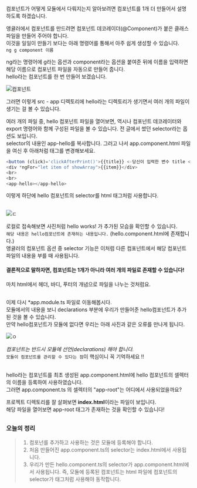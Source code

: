 컴포넌트가 어떻게 모듈에서 다뤄지는지 알아보려면 컴포넌트를 1개 더 만들어서 설명하도록 하겠습니다.   

앵귤러에서 컴포넌트를 만드려면 컴포넌트 데코레이더(@Component)가 붙은 클래스 파일을 만들어 주어야 합니다.   
이것을 일일이 만들기 보다는 아래 명령어를 통해서 아주 쉽게 생성할 수 있습니다.   
`ng g component 이름`   

ng라는 명령어에 g라는 옵션과 component라는 옵션을 붙여준 뒤에 이름을 입력하면 해당 이름으로 컴포넌트 파일을 자동으로 만들어 줍니다.   
hello라는 컴포넌트를 한 번 만들어 보겠습니다.    

     
![컴포넌트](https://img1.daumcdn.net/thumb/R1280x0/?scode=mtistory2&fname=https%3A%2F%2Fblog.kakaocdn.net%2Fdn%2FnkRur%2FbtqEm3SJV0i%2Fg1EBZtVeB2RtLBbQKny550%2Fimg.png)    
     
그러면 이렇게 src - app 디렉토리에 hello라는 디렉토리가 생기면서 여러 개의 파일이 생기는 걸 볼 수 있습니다.    

여러 개의 파일 중, hello 컴포넌트 파일을 열어보면, 역시나 컴포넌트 데코레이터와 export 명령어와 함께 구성된 파일을 볼 수 있습니다.
전 글에서 썼던 selector라는 옵션도 보입니다.    
selector의 내용인 app-hello를 복사합니다. 그러고 나서 app.component.html 파일을 여신 후 아래처럼 태그를 변경해보세요.    

```javascript
<button (click)='clickAfterPrint()'>{{title}} <-당신이 입력한 변수 title </button>
<div *ngFor="let item of showArray">{{item}}</div>
<br>
<br>
<app-hello></app-hello>
```
     
이렇게 하단에 hello 컴포넌트의 selector를 html 태그처럼 사용합니다.       

##
![ㄷ](https://img1.daumcdn.net/thumb/R1280x0/?scode=mtistory2&fname=https%3A%2F%2Fblog.kakaocdn.net%2Fdn%2Fb8Cmqm%2FbtqEm1UUewy%2F8gxg2gtW6U9p5ZkobFbRi0%2Fimg.png)     
    
로컬로 접속해보면 사진처럼 hello works! 가 추가된 모습을 확인할 수 있습니다.   
`해당 내용은 hello컴포넌트에 존재하는 내용입니다.` (hello.component.html에 존재합니다.)    
앵귤러의 컴포넌트 옵션 중 selector 기능은 이처럼 다른 컴포넌트에서 해당 컴포넌트 파일의 내용을 부를 때 사용됩니다.   
#### 결론적으로 말하자면, 컴포넌트는 1개가 아니라 여러 개의 파일로 존재할 수 있습니다!   
마치 html에서 헤더, 바디, 푸터의 개념으로 파일을 나누는 것처럼요.    
##
이제 다시 *app.module.ts 파일로 이동해봅시다.   
모듈에서의 내용을 보니 declarations 부분에 우리가 만들어준 hello컴포넌트가 추가된 것을 볼 수 있습니다.    
만약 hello컴포넌트가 모듈에 없다면 우리는 아래 사진과 같은 오류를 만나게 됩니다.    

     
![ㅇ](https://img1.daumcdn.net/thumb/R1280x0/?scode=mtistory2&fname=https%3A%2F%2Fblog.kakaocdn.net%2Fdn%2Fv99u0%2FbtqEnhpEUTm%2FSOFgoFXMJub6wU6wzwQACK%2Fimg.png)    

*컴포넌트는 반드시 모듈에 선언(declarations) 해야 합니다.*  
`모듈이 컴포넌트를 관리할 수 있다는 점`이 핵심이니 꼭 기억하세요 !!   
##

hello라는 컴포넌트를 최초 생성된 app.component.html에 hello 컴포넌트의 셀렉터의 이름을 등록하여 사용하였습니다.    
그러면 app.component.ts 의 셀렉터의 "app-root"는 어디에서 사용되었을까요?    

프로젝트 디렉토리를 잘 살펴보면 **index.html**이라는 파일이 보입니다.    
해당 파일을 열어보면 app-root 태그가 존재하는 것을 확인할 수 있습니다!         

##

### 오늘의 정리   
> 1. 컴포넌를 추가하고 사용하는 것은 모듈에 등록해야 합니다.
> 2. 처음 만들어진 app.component.ts의 selector는 index.html에서 사용됩니다.
> 3. 우리가 만든 hello.component.ts의 selector가 app.component.html에서 사용됩니다.
>    즉, 모듈에 등록된 컴포넌트는 html 파일에 컴포넌트의 selector가 태그처럼 사용해야 동작합니다.
    





























